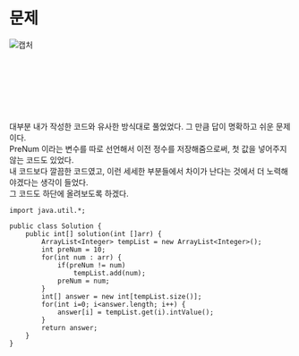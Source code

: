 문제
==
![캡처](https://user-images.githubusercontent.com/73854324/115925140-a3454e80-a4bb-11eb-8151-1f78c2e1909d.PNG)

<br><br>
==
대부분 내가 작성한 코드와 유사한 방식대로 풀었었다. 그 만큼 답이 명확하고 쉬운 문제이다.   
PreNum 이라는 변수를 따로 선언해서 이전 정수를 저장해줌으로써, 첫 값을 넣어주지 않는 코드도 있었다.   
내 코드보다 깔끔한 코드였고, 이런 세세한 부분들에서 차이가 난다는 것에서 더 노력해야겠다는 생각이 들었다.   
그 코드도 하단에 올려보도록 하겠다.   

```
import java.util.*;

public class Solution {
    public int[] solution(int []arr) {
        ArrayList<Integer> tempList = new ArrayList<Integer>();
        int preNum = 10;
        for(int num : arr) {
            if(preNum != num)
                tempList.add(num);
            preNum = num;
        }       
        int[] answer = new int[tempList.size()];
        for(int i=0; i<answer.length; i++) {
            answer[i] = tempList.get(i).intValue();
        }
        return answer;
    }
}
```
